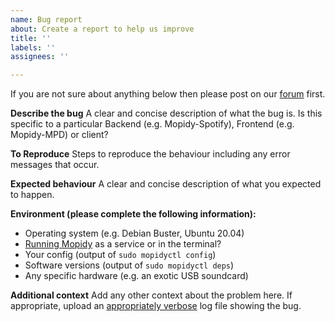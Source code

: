 ```yaml
---
name: Bug report
about: Create a report to help us improve
title: ''
labels: ''
assignees: ''

---
```


If you are not sure about anything below then please post on our [forum](https://discourse.mopidy.com/) first.

**Describe the bug**
A clear and concise description of what the bug is. Is this specific to a particular Backend (e.g. Mopidy-Spotify), Frontend (e.g. Mopidy-MPD) or client?

**To Reproduce**
Steps to reproduce the behaviour including any error messages that occur. 

**Expected behaviour**
A clear and concise description of what you expected to happen.

**Environment (please complete the following information):**
- Operating system (e.g. Debian Buster, Ubuntu 20.04)
 - [Running Mopidy](https://docs.mopidy.com/en/latest/running/) as a service or in the terminal?
 - Your config (output of `sudo mopidyctl config`)
 - Software versions (output of `sudo mopidyctl deps`)
- Any specific hardware (e.g. an exotic USB soundcard)

**Additional context**
Add any other context about the problem here. If appropriate, upload an [appropriately verbose](https://docs.mopidy.com/en/latest/troubleshooting/#debug-logging) log file showing the bug.
